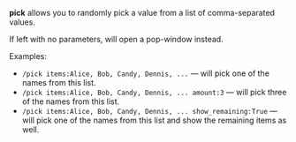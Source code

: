 **pick** allows you to randomly pick a value from a list of comma-separated values.

If left with no parameters, will open a pop-window instead.

Examples:
* `/pick items:Alice, Bob, Candy, Dennis, ...` — will pick one of the names from this list.
* `/pick items:Alice, Bob, Candy, Dennis, ... amount:3` — will pick three of the names from this list.
* `/pick items:Alice, Bob, Candy, Dennis, ... show_remaining:True` — will pick one of the names from this list and show the remaining items as well.
